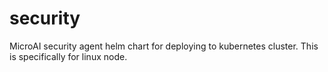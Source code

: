 # security
MicroAI security agent helm chart for deploying to kubernetes cluster. This is specifically for linux node.
